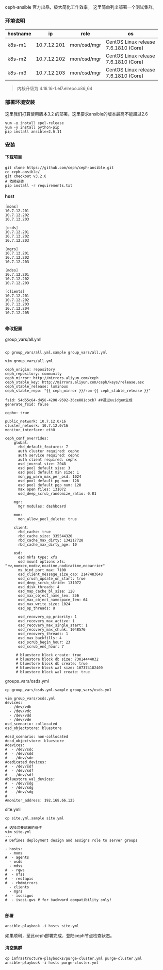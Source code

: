 ceph-ansible 官方出品，极大简化工作效率。
这里简单列出部署一个测试集群。

### 环境说明

| hostname | ip | role | os |
| --- | --- | --- | --- |
| k8s-m1 | 10.7.12.201 | mon/osd/mgr | CentOS Linux release 7.6.1810 (Core)  |
| k8s-m2 | 10.7.12.202 | mon/osd/mgr | CentOS Linux release 7.6.1810 (Core)  |
| k8s-m3 | 10.7.12.203 | mon/osd/mgr | CentOS Linux release 7.6.1810 (Core)  |

> 
> 
> 内核升级为 4.18.16-1.el7.elrepo.x86_64
> 
> 

### 部署环境安装
这里我们打算使用版本3.2 的部署，这里要求ansible的版本最高不能超过2.6
```
yum -y install epel-release
yum -y install python-pip
pip install ansible=2.6.11

```


### 安装

#### 下载项目

```
git clone https://github.com/ceph/ceph-ansible.git
cd ceph-ansible/
git checkout v3.2.0
# 依赖安装
pip install -r requirements.txt

```

#### host

```
[mons]
10.7.12.201
10.7.12.202
10.7.12.203

[osds]
10.7.12.201
10.7.12.202
10.7.12.203

[mgrs]
10.7.12.201
10.7.12.202
10.7.12.203

[mdss]
10.7.12.201
10.7.12.202
10.7.12.203

[clients]
10.7.12.201
10.7.12.202
10.7.12.203
10.7.12.204
10.7.12.205


```

#### 修改配置

group_vars/all.yml
```

cp group_vars/all.yml.sample group_vars/all.yml

vim group_vars/all.yml

ceph_origin: repository
ceph_repository: community
ceph_mirror: http://mirrors.aliyun.com/ceph
ceph_stable_key: http://mirrors.aliyun.com/ceph/keys/release.asc
ceph_stable_release: luminous
ceph_stable_repo: "{{ ceph_mirror }}/rpm-{{ ceph_stable_release }}"

fsid: 54d55c64-d458-4208-9592-36ce881cbcb7 ##通过uuidgen生成
generate_fsid: false

cephx: true

public_network: 10.7.12.0/16
cluster_network: 10.7.12.0/16
monitor_interface: eth0

ceph_conf_overrides:
    global:
      rbd_default_features: 7
      auth cluster required: cephx
      auth service required: cephx
      auth client required: cephx
      osd journal size: 2048
      osd pool default size: 3
      osd pool default min size: 1
      mon_pg_warn_max_per_osd: 1024
      osd pool default pg num: 128
      osd pool default pgp num: 128
      max open files: 131072
      osd_deep_scrub_randomize_ratio: 0.01

    mgr:
      mgr modules: dashboard

    mon:
      mon_allow_pool_delete: true

    client:
      rbd_cache: true
      rbd_cache_size: 335544320
      rbd_cache_max_dirty: 134217728
      rbd_cache_max_dirty_age: 10

    osd:
      osd mkfs type: xfs
      osd mount options xfs: "rw,noexec,nodev,noatime,nodiratime,nobarrier"
      ms_bind_port_max: 7100
      osd_client_message_size_cap: 2147483648
      osd_crush_update_on_start: true
      osd_deep_scrub_stride: 131072
      osd_disk_threads: 4
      osd_map_cache_bl_size: 128
      osd_max_object_name_len: 256
      osd_max_object_namespace_len: 64
      osd_max_write_size: 1024
      osd_op_threads: 8

      osd_recovery_op_priority: 1
      osd_recovery_max_active: 1
      osd_recovery_max_single_start: 1
      osd_recovery_max_chunk: 1048576
      osd_recovery_threads: 1
      osd_max_backfills: 4
      osd_scrub_begin_hour: 23
      osd_scrub_end_hour: 7

     # bluestore block create: true
     # bluestore block db size: 73014444032
     # bluestore block db create: true
     # bluestore block wal size: 107374182400
     # bluestore block wal create: true

```
groups_vars/osds.yml
```
cp group_vars/osds.yml.sample group_vars/osds.yml

vim group_vars/osds.yml
devices:
  - /dev/vdb
  - /dev/vdc
  - /dev/vdd
  - /dev/vde
osd_scenario: collocated
osd_objectstore: bluestore

#osd_scenario: non-collocated
#osd_objectstore: bluestore
#devices:
#  - /dev/sdc
#  - /dev/sdd
#  - /dev/sde
#dedicated_devices:
#  - /dev/sdf
#  - /dev/sdf
#  - /dev/sdf
#bluestore_wal_devices:
#  - /dev/sdg
#  - /dev/sdg
#  - /dev/sdg
#
#monitor_address: 192.168.66.125
```

site.yml
```
cp site.yml.sample site.yml

# 选择需要部署的组件
vim site.yml
---
# Defines deployment design and assigns role to server groups

- hosts:
  - mons
#  - agents
  - osds
  - mdss
#  - rgws
#  - nfss
#  - restapis
#  - rbdmirrors
  - clients
  - mgrs
#  - iscsigws
#  - iscsi-gws # for backward compatibility only!


```
#### 部署

```
ansible-playbook -i hosts site.yml

```
如果顺利，至此ceph部署完成，登陆ceph节点检查状态。

#### 清空集群

```
cp infrastructure-playbooks/purge-cluster.yml purge-cluster.yml 
ansible-playbook -i hosts purge-cluster.yml

```

